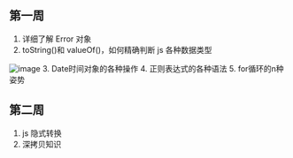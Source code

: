 ## 第一周

1. 详细了解 Error 对象
2. toString()和 valueOf()，如何精确判断 js 各种数据类型

![image](https://segmentfault.com/img/bVXTUy?w=668&h=384)
3. Date时间对象的各种操作
4. 正则表达式的各种语法
5. for循环的n种姿势

## 第二周

1. js 隐式转换
2. 深拷贝知识

